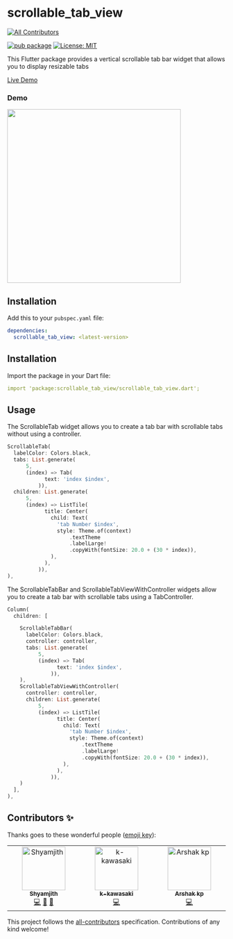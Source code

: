 # scrollable_tab_view
<!-- ALL-CONTRIBUTORS-BADGE:START - Do not remove or modify this section -->
[![All Contributors](https://img.shields.io/badge/all_contributors-3-orange.svg?style=flat-square)](#contributors-)
<!-- ALL-CONTRIBUTORS-BADGE:END -->
[![pub package](https://img.shields.io/pub/v/scrollable_tab_view.svg)](https://pub.dartlang.org/packages/scrollable_tab_view)
[![License: MIT](https://img.shields.io/badge/license-MIT-blue.svg)](https://opensource.org/licenses/MIT)

This Flutter package provides a vertical scrollable tab bar widget that allows you to display resizable tabs
 
 
 [Live Demo](https://shyamexe.github.io/scrollable_tab_view/)
 
### Demo



<IMG height="400px" src="https://github.com/shyamexe/scrollable_tab_view/assets/93277108/7ffe8424-097a-4b4c-8d8d-1dc62ce93448"></IMG>


## Installation

Add this to your `pubspec.yaml` file:

```yaml
dependencies:
  scrollable_tab_view: <latest-version>
```

## Installation

Import the package in your Dart file:

```yaml
import 'package:scrollable_tab_view/scrollable_tab_view.dart';

```

## Usage

The ScrollableTab widget allows you to create a tab bar with scrollable tabs without using a controller.

```dart
ScrollableTab(
  labelColor: Colors.black,
  tabs: List.generate(
      5,
      (index) => Tab(
            text: 'index $index',
          )),
  children: List.generate(
      5,
      (index) => ListTile(
            title: Center(
              child: Text(
                'tab Number $index',
                style: Theme.of(context)
                    .textTheme
                    .labelLarge!
                    .copyWith(fontSize: 20.0 + (30 * index)),
              ),
            ),
          )),
),

```

The ScrollableTabBar and ScrollableTabViewWithController widgets allow you to create a tab bar with scrollable tabs using a TabController.

```dart
Column(
  children: [

    ScrollableTabBar(
      labelColor: Colors.black,
      controller: controller,
      tabs: List.generate(
          5,
          (index) => Tab(
                text: 'index $index',
              )),
    ),
    ScrollableTabViewWithController(
      controller: controller,
      children: List.generate(
          5,
          (index) => ListTile(
                title: Center(
                  child: Text(
                    'tab Number $index',
                    style: Theme.of(context)
                        .textTheme
                        .labelLarge!
                        .copyWith(fontSize: 20.0 + (30 * index)),
                  ),
                ),
              )),
    )
  ],
),
```

## Contributors ✨

Thanks goes to these wonderful people ([emoji key](https://allcontributors.org/docs/en/emoji-key)):

<!-- ALL-CONTRIBUTORS-LIST:START - Do not remove or modify this section -->
<!-- prettier-ignore-start -->
<!-- markdownlint-disable -->
<table>
  <tbody>
    <tr>
      <td align="center" valign="top" width="14.28%"><a href="https://shyamjith.in"><img src="https://avatars.githubusercontent.com/u/93277108?v=4?s=100" width="100px;" alt="Shyamjith"/><br /><sub><b>Shyamjith</b></sub></a><br /><a href="https://github.com/shyamexe/scrollable_tab_view/commits?author=shyamexe" title="Code">💻</a> <a href="https://github.com/shyamexe/scrollable_tab_view/commits?author=shyamexe" title="Documentation">📖</a> <a href="#projectManagement-shyamexe" title="Project Management">📆</a></td>
      <td align="center" valign="top" width="14.28%"><a href="https://github.com/sukekyo000"><img src="https://avatars.githubusercontent.com/u/100392635?v=4?s=100" width="100px;" alt="k-kawasaki"/><br /><sub><b>k-kawasaki</b></sub></a><br /><a href="https://github.com/shyamexe/scrollable_tab_view/commits?author=sukekyo000" title="Code">💻</a></td>
      <td align="center" valign="top" width="14.28%"><a href="https://github.com/Arshakkp"><img src="https://avatars.githubusercontent.com/u/129973538?v=4?s=100" width="100px;" alt="Arshak kp"/><br /><sub><b>Arshak kp</b></sub></a><br /><a href="https://github.com/shyamexe/scrollable_tab_view/commits?author=Arshakkp" title="Code">💻</a></td>
    </tr>
  </tbody>
</table>

<!-- markdownlint-restore -->
<!-- prettier-ignore-end -->

<!-- ALL-CONTRIBUTORS-LIST:END -->

This project follows the [all-contributors](https://github.com/all-contributors/all-contributors) specification. Contributions of any kind welcome!